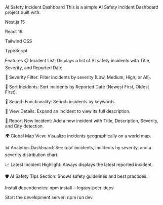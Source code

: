 
AI Safety Incident Dashboard
This is a simple AI Safety Incident Dashboard project built with:

Next.js 15

React 19

Tailwind CSS

TypeScript


Features
📋 Incident List: Displays a list of AI safety incidents with Title, Severity, and Reported Date.

🎯 Severity Filter: Filter incidents by severity (Low, Medium, High, or All).

📅 Sort Incidents: Sort incidents by Reported Date (Newest First, Oldest First).

🔎 Search Functionality: Search incidents by keywords.

📖 View Details: Expand an incident to view its full description.

📝 Report New Incident: Add a new incident with Title, Description, Severity, and City detection.

🌍 Global Map View: Visualize incidents geographically on a world map.

📊 Analytics Dashboard: See total incidents, incidents by severity, and a severity distribution chart.

📈 Latest Incident Highlight: Always displays the latest reported incident.

🛡 AI Safety Tips Section: Shows safety guidelines and best practices.




Install dependencies:
npm install --legacy-peer-deps

Start the development server:
npm run dev